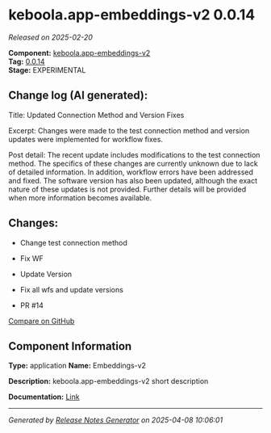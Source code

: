 #  keboola.app-embeddings-v2 0.0.14

_Released on 2025-02-20_

**Component:** [keboola.app-embeddings-v2](https://github.com/keboola/component-embeddings-v2)  
**Tag:** [0.0.14](https://github.com/keboola/component-embeddings-v2/releases/tag/0.0.14)  
**Stage:** EXPERIMENTAL


## Change log (AI generated):
Title: Updated Connection Method and Version Fixes

Excerpt: Changes were made to the test connection method and version updates were implemented for workflow fixes.

Post detail: The recent update includes modifications to the test connection method. The specifics of these changes are currently unknown due to lack of detailed information. In addition, workflow errors have been addressed and fixed. The software version has also been updated, although the exact nature of these updates is not provided. Further details will be provided when more information becomes available.



## Changes:



- Change test connection method 




- Fix WF 




- Update Version 






- Fix all wfs and update versions 




- PR #14 



[Compare on GitHub](https://github.com/keboola/component-embeddings-v2/compare/0.0.13...0.0.14)



## Component Information
**Type:** application
**Name:** Embeddings-v2

**Description:** keboola.app-embeddings-v2 short description


**Documentation:** [Link](https://github.com/keboola/component-embeddings-v2/blob/master/README.md)



---
_Generated by [Release Notes Generator](https://github.com/keboola/release-notes-generator)
on 2025-04-08 10:06:01_